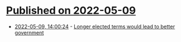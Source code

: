 # [Published on 2022-05-09](index.md)

* [2022-05-09, 14:00:24](https://news.ycombinator.com/item?id=31314077) - [Longer elected terms would lead to better government](https://demodexio.substack.com/p/longer-elected-terms-lead-to-better)
